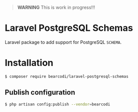 > **WARNING** This is work in progress!!!

# Laravel PostgreSQL Schemas

Laravel package to add support for PostgreSQL `SCHEMA`.

# Installation

```bash
$ composer require bearcodi/laravel-postgresql-schemas
```

## Publish configuration

```bash
$ php artisan config:publish --vendor=bearcodi
```
